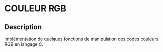 # COULEUR RGB
## Description
Implémentation de quelques fonctions de manipulation des codes couleurs RGB en langage C.
